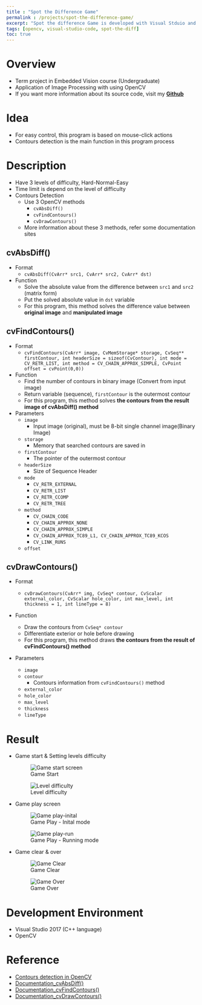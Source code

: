 ```yaml
---
title : "Spot the Difference Game"
permalink : /projects/spot-the-difference-game/
excerpt: "Spot the difference Game is developed with Visual Stduio and OpenCV. Especially, contours detection is the main function in this project."
tags: [opencv, visual-studio-code, spot-the-diff]
toc: true
---
```


# **Overview**

* Term project in Embedded Vision course (Undergraduate)
* Application of Image Processing with using OpenCV
* If you want more information about its source code, visit my **[Github](https://github.com/KeunJuSong/Spot-the-difference-Game)**

# **Idea**

* For easy control, this program is based on mouse-click actions
* Contours detection is the main function in this program process

# **Description**

* Have 3 levels of difficulty, Hard-Normal-Easy
* Time limit is depend on the level of difficulty
* Contours Detection
  * Use 3 OpenCV methods
    * ```cvAbsDiff()```
    * ```cvFindContours()```
    * ```cvDrawContours()```
  * More information about these 3 methods, refer some documentation sites

## **cvAbsDiff()**

* Format
  * ```cvAbsDiff(CvArr* src1, CvArr* src2, CvArr* dst)```
* Function
  * Solve the absolute value from the difference between ```src1``` and ```src2``` (matrix form)
  * Put the solved absolute value in ```dst``` variable
  * For this program, this method solves the difference value between **original image** and **manipulated image** 

## **cvFindContours()**

* Format
  * ```cvFindContours(CvArr* image, CvMemStorage* storage, CvSeq** firstContour, int headerSize = sizeof(CvContour), int mode = CV_RETR_LIST, int method = CV_CHAIN_APPROX_SIMPLE, CvPoint offset = cvPoint(0,0))```
* Function
  * Find the number of contours in binary image (Convert from input image)
  * Return variable (sequence), ```firstContour``` is the outermost contour
  * For this program, this method solves **the contours from the result image of cvAbsDiff() method**
* Parameters
  * ```image``` 
    * Input image (original), must be 8-bit single channel image(Binary Image)
  * ```storage```
    * Memory that searched contours are saved in
  * ```firstContour```
    * The pointer of the outermost contour
  * ```headerSize```
    * Size of Sequence Header
  * ```mode```
    * ```CV_RETR_EXTERNAL``` 
    * ```CV_RETR_LIST``` 
    * ```CV_RETR_CCOMP``` 
    * ```CV_RETR_TREE``` 
  * ```method```
    * ```CV_CHAIN_CODE```
    * ```CV_CHAIN_APPROX_NONE``` 
    * ```CV_CHAIN_APPROX_SIMPLE```   
    * ```CV_CHAIN_APPROX_TC89_L1, CV_CHAIN_APPROX_TC89_KCOS```
    * ```CV_LINK_RUNS```
  * ```offset```

## **cvDrawContours()**

* Format
  * ```cvDrawContours(CvArr* img, CvSeq* contour, CvScalar external_color, CvScalar hole_color, int max_level, int thickness = 1, int lineType = 8)```

* Function
  * Draw the contours from ```CvSeq* contour``` 
  * Differentiate exterior or hole before drawing
  * For this program, this method draws **the contours from the result of cvFindContours() method**
* Parameters
  * ```image```
  * ```contour```
    * Contours information from ```cvFindContours()``` method
  * ```external_color```
  * ```hole_color```
  * ```max_level```
  * ```thickness```
  * ```lineType```

# **Result**

* Game start & Setting levels difficulty

  <figure>
    <img src="{{ '/assets/images/Spot_the_Difference_game-start.jpg' | relative_url }}" alt="Game start screen">
    <figcaption>Game Start</figcaption>
  </figure>

  <figure>
    <img src="{{ '/assets/images/Spot_the_Difference_level-difficulty.png' | relative_url }}" alt="Level difficulty">
    <figcaption>Level difficulty</figcaption>
  </figure>

* Game play screen

  <figure>
    <img src="{{ '/assets/images/Spot_the_Difference_game-play1.png' | relative_url }}" alt="Game play-inital">
    <figcaption>Game Play - Inital mode</figcaption>
  </figure>

  <figure>
    <img src="{{ '/assets/images/Spot_the_Difference_game-play2.png' | relative_url }}" alt="Game play-run">
    <figcaption>Game Play - Running mode</figcaption>
  </figure>

* Game clear & over

  <figure>
    <img src="{{ '/assets/images/Spot_the_Difference_game-clear.png' | relative_url }}" alt="Game Clear">
    <figcaption>Game Clear</figcaption>
  </figure>

  <figure>
    <img src="{{ '/assets/images/Spot_the_Difference_game-over.jpg' | relative_url }}" alt="Game Over">
    <figcaption>Game Over</figcaption>
  </figure>

# **Development Environment**

* Visual Studio 2017 (C++ language)
* OpenCV

# **Reference**

* [Contours detection in OpenCV](https://m.blog.naver.com/PostView.nhn?blogId=st8123&logNo=220326837110&proxyReferer=https:%2F%2Fwww.google.com%2F)
* [Documentation_cvAbsDiff()](https://opencvlib.weebly.com/cvabs-cvabsdiff-cvabsdiffs.html)
* [Documentation_cvFindContours()](https://opencvlib.weebly.com/cvfindcontours.html)
* [Documentation_cvDrawContours()](https://opencvlib.weebly.com/cvdrawcontours.html)
